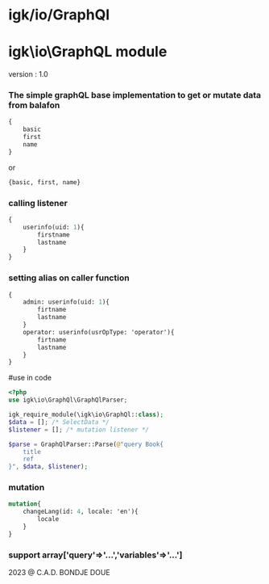 # igk/io/GraphQl
 
# igk\io\GraphQL module 

version : 1.0

### The simple graphQL base implementation to get or mutate data from balafon 


```graphql
{
    basic
    first
    name
}
```
or 
```graphql
{basic, first, name}
```

### calling listener 
```graphql
{
    userinfo(uid: 1){
        firstname
        lastname
    }    
}
```
### setting alias on caller function 
```graphql
{
    admin: userinfo(uid: 1){
        firtname
        lastname
    }
    operator: userinfo(usrOpType: 'operator'){
        firtname
        lastname
    }
}
```

#use in code 

```PHP
<?php
use igk\io\GraphQl\GraphQlParser;

igk_require_module(\igk\io\GraphQl::class);
$data = []; /* SelectData */
$listener = []; /* mutation listener */

$parse = GraphQlParser::Parse(@"query Book{
    title
    ref
}", $data, $listener);

```


### mutation 

```graphql
mutation{
    changeLang(id: 4, locale: 'en'){
        locale
    }
}
```


### support array['query'=>'...','variables'=>'...'] 

2023 @ C.A.D. BONDJE DOUE
